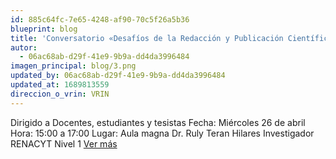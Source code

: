 ```yaml
---
id: 885c64fc-7e65-4248-af90-70c5f26a5b36
blueprint: blog
title: 'Conversatorio «Desafíos de la Redacción y Publicación Científica»'
autor:
  - 06ac68ab-d29f-41e9-9b9a-dd4da3996484
imagen_principal: blog/3.png
updated_by: 06ac68ab-d29f-41e9-9b9a-dd4da3996484
updated_at: 1689813559
direccion_o_vrin: VRIN
---
```

Dirigido a Docentes, estudiantes y tesistas Fecha: Miércoles 26 de abril Hora: 15:00 a 17:00 Lugar: Aula magna Dr. Ruly Teran Hilares Investigador RENACYT Nivel 1 [Ver más](https://vrin.unamba.edu.pe/eventos)
